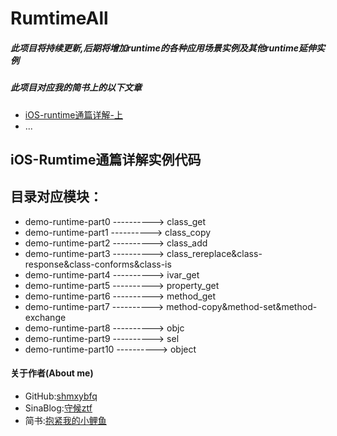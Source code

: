 # RumtimeAll

##### 此项目将持续更新,后期将增加runtime的各种应用场景实例及其他runtime延伸实例
##### 此项目对应我的简书上的以下文章
 > 
 * [iOS-runtime通篇详解-上](http://www.jianshu.com/p/0e6eb2f9ed5d)  
 * ...

## iOS-Rumtime通篇详解实例代码
## 目录对应模块：  
 > 
 * demo-runtime-part0 ----------> class_get 
 * demo-runtime-part1 ----------> class_copy
 * demo-runtime-part2 ----------> class_add
 * demo-runtime-part3 ----------> class_rereplace&class-response&class-conforms&class-is
 * demo-runtime-part4 ----------> ivar_get
 * demo-runtime-part5 ----------> property_get
 * demo-runtime-part6 ----------> method_get
 * demo-runtime-part7 ----------> method-copy&method-set&method-exchange
 * demo-runtime-part8 ----------> objc
 * demo-runtime-part9 ----------> sel
 * demo-runtime-part10 ----------> object
 
 


#### 关于作者(About me)
* GitHub:[shmxybfq](https://github.com/shmxybfq "shmxybfq's github")
* SinaBlog:[守候ztf](http://blog.sina.com.cn/u/3481024997 "shmxybfq's sinablog")
* 简书:[抱紧我的小鲤鱼](http://www.jianshu.com/u/8c1cc9143ec6)

